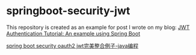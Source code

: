 # springboot-security-jwt

This repository is created as an example for post I wrote on my blog: [JWT Authentication Tutorial: An example using Spring Boot](http://svlada.com/jwt-token-authentication-with-spring-boot/)<br/>

[spring boot security oauth2 jwt完美整合例子-java编程](http://www.leftso.com/blog/139.html)<br/>

